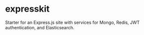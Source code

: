 # expresskit
Starter for an Express.js site with services for Mongo, Redis, JWT authentication, and Elasticsearch.